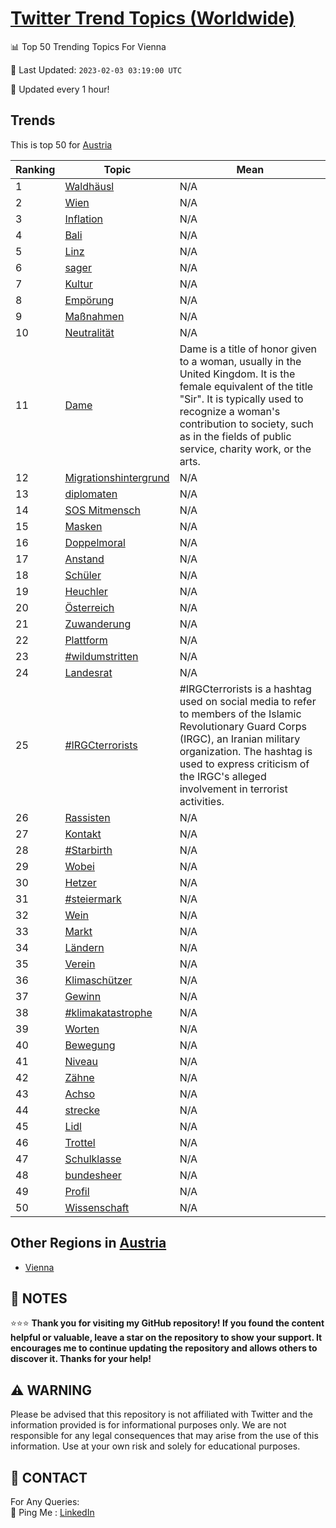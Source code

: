 [Twitter Trend Topics (Worldwide)](https://github.com/ErcinDedeoglu/Twitter-Trend-Topics)
==========


📊 Top 50 Trending Topics For Vienna

📆 Last Updated: `2023-02-03 03:19:00 UTC`

🔧 Updated every 1 hour!


## Trends

This is top 50 for [Austria](</Austria>)

| Ranking | Topic | Mean |
| ------- | ------------ | ------------ |
| 1 | [Waldhäusl](http://twitter.com/search?q=Waldh%c3%a4usl) | N/A |
| 2 | [Wien](http://twitter.com/search?q=Wien) | N/A |
| 3 | [Inflation](http://twitter.com/search?q=Inflation) | N/A |
| 4 | [Bali](http://twitter.com/search?q=Bali) | N/A |
| 5 | [Linz](http://twitter.com/search?q=Linz) | N/A |
| 6 | [sager](http://twitter.com/search?q=sager) | N/A |
| 7 | [Kultur](http://twitter.com/search?q=Kultur) | N/A |
| 8 | [Empörung](http://twitter.com/search?q=Emp%c3%b6rung) | N/A |
| 9 | [Maßnahmen](http://twitter.com/search?q=Ma%c3%9fnahmen) | N/A |
| 10 | [Neutralität](http://twitter.com/search?q=Neutralit%c3%a4t) | N/A |
| 11 | [Dame](http://twitter.com/search?q=Dame) | Dame is a title of honor given to a woman, usually in the United Kingdom. It is the female equivalent of the title "Sir". It is typically used to recognize a woman's contribution to society, such as in the fields of public service, charity work, or the arts. |
| 12 | [Migrationshintergrund](http://twitter.com/search?q=Migrationshintergrund) | N/A |
| 13 | [diplomaten](http://twitter.com/search?q=diplomaten) | N/A |
| 14 | [SOS Mitmensch](http://twitter.com/search?q=SOS+Mitmensch) | N/A |
| 15 | [Masken](http://twitter.com/search?q=Masken) | N/A |
| 16 | [Doppelmoral](http://twitter.com/search?q=Doppelmoral) | N/A |
| 17 | [Anstand](http://twitter.com/search?q=Anstand) | N/A |
| 18 | [Schüler](http://twitter.com/search?q=Sch%c3%bcler) | N/A |
| 19 | [Heuchler](http://twitter.com/search?q=Heuchler) | N/A |
| 20 | [Österreich](http://twitter.com/search?q=%c3%96sterreich) | N/A |
| 21 | [Zuwanderung](http://twitter.com/search?q=Zuwanderung) | N/A |
| 22 | [Plattform](http://twitter.com/search?q=Plattform) | N/A |
| 23 | [#wildumstritten](http://twitter.com/search?q=%23wildumstritten) | N/A |
| 24 | [Landesrat](http://twitter.com/search?q=Landesrat) | N/A |
| 25 | [#IRGCterrorists](http://twitter.com/search?q=%23IRGCterrorists) | #IRGCterrorists is a hashtag used on social media to refer to members of the Islamic Revolutionary Guard Corps (IRGC), an Iranian military organization. The hashtag is used to express criticism of the IRGC's alleged involvement in terrorist activities. |
| 26 | [Rassisten](http://twitter.com/search?q=Rassisten) | N/A |
| 27 | [Kontakt](http://twitter.com/search?q=Kontakt) | N/A |
| 28 | [#Starbirth](http://twitter.com/search?q=%23Starbirth) | N/A |
| 29 | [Wobei](http://twitter.com/search?q=Wobei) | N/A |
| 30 | [Hetzer](http://twitter.com/search?q=Hetzer) | N/A |
| 31 | [#steiermark](http://twitter.com/search?q=%23steiermark) | N/A |
| 32 | [Wein](http://twitter.com/search?q=Wein) | N/A |
| 33 | [Markt](http://twitter.com/search?q=Markt) | N/A |
| 34 | [Ländern](http://twitter.com/search?q=L%c3%a4ndern) | N/A |
| 35 | [Verein](http://twitter.com/search?q=Verein) | N/A |
| 36 | [Klimaschützer](http://twitter.com/search?q=Klimasch%c3%bctzer) | N/A |
| 37 | [Gewinn](http://twitter.com/search?q=Gewinn) | N/A |
| 38 | [#klimakatastrophe](http://twitter.com/search?q=%23klimakatastrophe) | N/A |
| 39 | [Worten](http://twitter.com/search?q=Worten) | N/A |
| 40 | [Bewegung](http://twitter.com/search?q=Bewegung) | N/A |
| 41 | [Niveau](http://twitter.com/search?q=Niveau) | N/A |
| 42 | [Zähne](http://twitter.com/search?q=Z%c3%a4hne) | N/A |
| 43 | [Achso](http://twitter.com/search?q=Achso) | N/A |
| 44 | [strecke](http://twitter.com/search?q=strecke) | N/A |
| 45 | [Lidl](http://twitter.com/search?q=Lidl) | N/A |
| 46 | [Trottel](http://twitter.com/search?q=Trottel) | N/A |
| 47 | [Schulklasse](http://twitter.com/search?q=Schulklasse) | N/A |
| 48 | [bundesheer](http://twitter.com/search?q=bundesheer) | N/A |
| 49 | [Profil](http://twitter.com/search?q=Profil) | N/A |
| 50 | [Wissenschaft](http://twitter.com/search?q=Wissenschaft) | N/A |



## Other Regions in [Austria](</Austria>)

* [Vienna](</Austria/Vienna.md>)



## 📝 NOTES

⭐⭐⭐ **Thank you for visiting my GitHub repository! If you found the content helpful or valuable, leave a star on the repository to show your support. It encourages me to continue updating the repository and allows others to discover it. Thanks for your help!**


## ⚠️ WARNING

Please be advised that this repository is not affiliated with Twitter and the information provided is for informational purposes only. We are not responsible for any legal consequences that may arise from the use of this information. Use at your own risk and solely for educational purposes.


## 📨 CONTACT

 For Any Queries:  
            🏓 Ping Me : [LinkedIn](https://www.linkedin.com/in/ercindedeoglu/)
